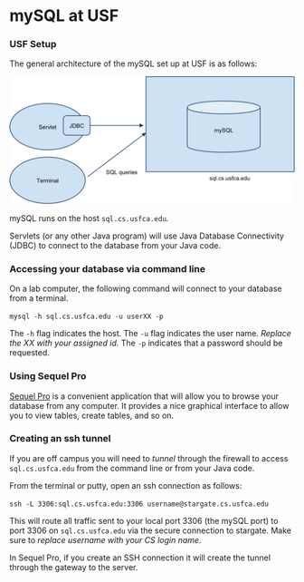 mySQL at USF
============

### USF Setup

The general architecture of the mySQL set up at USF is as follows:

<center><img src="images/db2.png" width=600/></center>

mySQL runs on the host `sql.cs.usfca.edu`. 

Servlets (or any other Java program) will use Java Database Connectivity (JDBC) to connect to the database from your Java code.

### Accessing your database via command line

On a lab computer, the following command will connect to your database from a terminal.

`mysql -h sql.cs.usfca.edu -u userXX -p`

The `-h` flag indicates the host. The `-u` flag indicates the user name. *Replace the XX with your assigned id.* The `-p` indicates that a password should be requested. 

### Using Sequel Pro

[Sequel Pro](https://www.sequelpro.com/) is a convenient application that will allow you to browse your database from any computer. It provides a nice graphical interface to allow you to view tables, create tables, and so on.

### Creating an ssh tunnel

If you are off campus you will need to *tunnel* through the firewall to access `sql.cs.usfca.edu` from the command line or from your Java code. 

From the terminal or putty, open an ssh connection as follows:

`ssh -L 3306:sql.cs.usfca.edu:3306 username@stargate.cs.usfca.edu`

This will route all traffic sent to your local port 3306 (the mySQL port) to port 3306 on `sql.cs.usfca.edu` via the secure connection to stargate. Make sure to *replace username with your CS login name*.

In Sequel Pro, if you create an SSH connection it will create the tunnel through the gateway to the server.
